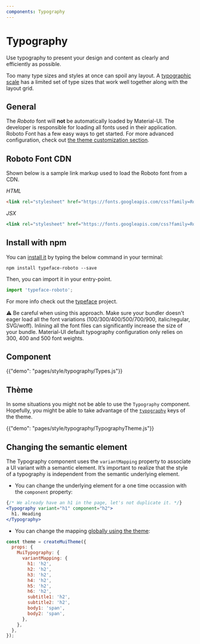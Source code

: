 ```yaml
---
components: Typography
---
```

# Typography

<p class="description">Use typography to present your design and content as clearly and efficiently as possible.</p>

Too many type sizes and styles at once can spoil any layout. A [typographic scale](https://material.io/design/typography/#type-scale) has a limited set of type sizes that work well together along with the layout grid.

## General

The *Roboto* font will **not** be automatically loaded by Material-UI. The developer is responsible for loading all fonts used in their application. Roboto Font has a few easy ways to get started. For more advanced configuration, check out [the theme customization section](/customization/themes/#typography).

## Roboto Font CDN

Shown below is a sample link markup used to load the Roboto font from a CDN.

*HTML*

```html
<link rel="stylesheet" href="https://fonts.googleapis.com/css?family=Roboto:300,400,500">
```

*JSX*

```jsx
<link rel="stylesheet" href="https://fonts.googleapis.com/css?family=Roboto:300,400,500" />
```

## Install with npm

You can [install it](https://www.npmjs.com/package/typeface-roboto) by typing the below command in your terminal:

`npm install typeface-roboto --save`

Then, you can import it in your entry-point.

```js
import 'typeface-roboto';
```

For more info check out the [typeface](https://github.com/KyleAMathews/typefaces/tree/master/packages/roboto) project.

⚠️ Be careful when using this approach. Make sure your bundler doesn't eager load all the font variations (100/300/400/500/700/900, italic/regular, SVG/woff). Inlining all the font files can significantly increase the size of your bundle. Material-UI default typography configuration only relies on 300, 400 and 500 font weights.

## Component

{{"demo": "pages/style/typography/Types.js"}}

## Thème

In some situations you might not be able to use the `Typography` component. Hopefully, you might be able to take advantage of the [`typography`](/customization/default-theme/?expend-path=$.typography) keys of the theme.

{{"demo": "pages/style/typography/TypographyTheme.js"}}

## Changing the semantic element

The Typography component uses the `variantMapping` property to associate a UI variant with a semantic element. It’s important to realize that the style of a typography is independent from the semantic underlying element.

- You can change the underlying element for a one time occassion with the `component` property:

```jsx
{/* We already have an h1 in the page, let's not duplicate it. */}
<Typography variant="h1" component="h2">
  h1. Heading
</Typography>
```

- You can change the mapping [globally using the theme](/customization/themes/#properties):

```js
const theme = createMuiTheme({
  props: {
    MuiTypography: {
      variantMapping: {
        h1: 'h2',
        h2: 'h2',
        h3: 'h2',
        h4: 'h2',
        h5: 'h2',
        h6: 'h2',
        subtitle1: 'h2',
        subtitle2: 'h2',
        body1: 'span',
        body2: 'span',
      },
    },
  },
});
```